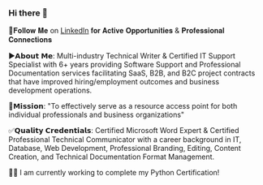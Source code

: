 ### Hi there 👋

👀𝐅𝐨𝐥𝐥𝐨𝐰 𝐌𝐞 on <a href="https://www.linkedin.com/in/ashlie405/">LinkedIn</a> 𝐟𝐨𝐫 𝐀𝐜𝐭𝐢𝐯𝐞 𝐎𝐩𝐩𝐨𝐫𝐭𝐮𝐧𝐢𝐭𝐢𝐞𝐬 & 𝐏𝐫𝐨𝐟𝐞𝐬𝐬𝐢𝐨𝐧𝐚𝐥 𝐂𝐨𝐧𝐧𝐞𝐜𝐭𝐢𝐨𝐧𝐬
 
▶𝗔𝗯𝗼𝘂𝘁 𝗠𝗲: Multi-industry Technical Writer & Certified IT Support Specialist with 6+ years providing Software Support and Professional Documentation services facilitating SaaS, B2B, and B2C project contracts that have improved hiring/employment outcomes and business development operations.

🎯𝗠𝗶𝘀𝘀𝗶𝗼𝗻: "To effectively serve as a resource access point for both individual professionals and business organizations" 

✅𝗤𝘂𝗮𝗹𝗶𝘁𝘆 𝗖𝗿𝗲𝗱𝗲𝗻𝘁𝗶𝗮𝗹𝘀: Certified Microsoft Word Expert & Certified Professional Technical Communicator with a career background in IT, Database, Web Development, Professional Branding, Editing, Content Creation, and Technical Documentation Format Management.

👩‍💻 I am currently working to complete my Python Certification! 
